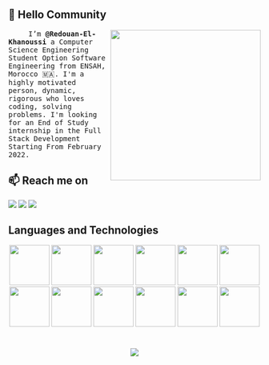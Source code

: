 
## 👋 Hello Community

<img align="right" src="https://github.com/Redouan-El-Khanoussi/Redouan-El-Khanoussi.github.io/blob/master/assets/img/me.png" width="300">
<samp>
<p align=”justify” style="text-indent:40px;"> 
I’m <b>@Redouan-El-Khanoussi</b> a Computer Science Engineering Student Option Software Engineering from ENSAH, Morocco 🇲🇦. 
I'm a highly motivated person, dynamic, rigorous who loves coding, solving problems. 
I'm looking for an End of Study internship in the Full Stack Development Starting From February 2022.
</p>
</samp> 


## 📫 Reach me on

[<img src="https://img.icons8.com/color/50/000000/linkedin.png"/>](https://www.linkedin.com/in/redouan-el-khanoussi/)
[<img src="https://img.icons8.com/fluency/50/000000/twitter.png"/>](https://twitter.com/RedoneN13)
[<img src="https://img.icons8.com/dotty/50/000000/portfolio.png"/>](https://www.redouanelkhanoussi.engineer)

## Languages and Technologies

<p float="left" align="center">

<img src="https://devstickers.com/assets/img/pro/7kaq.png" width="80">
<img src="https://devstickers.com/assets/img/pro/zl8i.png" width="80">
<img src="https://img.icons8.com/officel/60/000000/php-logo.png"width="80"/>
<img src="https://devstickers.com/assets/img/pro/iqm9.png" width="80">
<img src="https://devstickers.com/assets/img/pro/8pnd.png" width="80">
<img src="https://devstickers.com/assets/img/pro/i4eg.png" width="80">
<img src="https://devstickers.com/assets/img/pro/apiv.png" width="80">
<img src="https://img.icons8.com/color/60/000000/spring-logo.png" width="80"/>
<img src="https://img.icons8.com/color/60/000000/angularjs.png" width="80"/>
<img src="https://img.icons8.com/color/60/000000/intellij-idea.png" width="80"/>
<img src="https://img.icons8.com/office/60/000000/java-eclipse.png" width="80"/>
<img src="https://github.com/laravel/art/blob/master/laravel-logo.png"  width="80"/>

</p>

#

<p float="left" align="center">

<img align="center" src="https://github-readme-stats.vercel.app/api?username=Redouan-El-Khanoussi&show_icons=true&count_private=true" >

</p>



 
<!---
Redouan-El-Khanoussi/Redouan-El-Khanoussi is a ✨ special ✨ repository because its `README.md` (this file) appears on your GitHub profile.
You can click the Preview link to take a look at your changes.

--->
